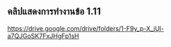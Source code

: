 ## คลิปแสดงการทำงานข้อ 1.11
https://drive.google.com/drive/folders/1-F9y_p-X_iUl-a7QJGoSK7FxJHgFp1sH

